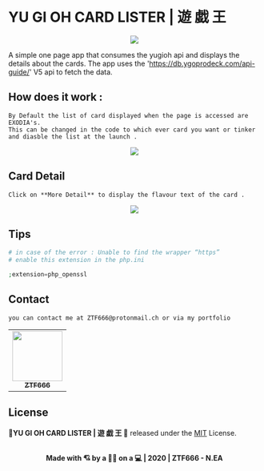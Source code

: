 # YU GI OH CARD LISTER | 遊 戯 王

<div align="center">
<img src="../imgs/yugi.gif" >
</div>

A simple one page app that consumes the yugioh api and displays the details about the cards.
The app uses the 'https://db.ygoprodeck.com/api-guide/' V5 api to fetch the data.

## How does it work :

```
By Default the list of card displayed when the page is accessed are EXODIA's.
This can be changed in the code to which ever card you want or tinker and diasble the list at the launch .
```

<div align="center">
<img src="../imgs/default.png" >
</div>

## Card Detail

```
Click on **More Detail** to display the flavour text of the card .
```

<div align="center">
<img src="../imgs/3.png" >
</div>

## Tips

```php
# in case of the error : Unable to find the wrapper “https”
# enable this extension in the php.ini

;extension=php_openssl

```

## Contact

```
you can contact me at ZTF666@protonmail.ch or via my portfolio

```

<div align="center">

<table>
  <tr>
    <td align="center"><a href="https://ztfportfolio.web.app/" target='_blank'><img src="https://avatars1.githubusercontent.com/u/32502988?v=4" width="100px;" alt=""/><br /><sub><b>ZTF666</b></sub></a></td>
  </tr>
</table>

</div>

## License

**💎YU GI OH CARD LISTER | 遊 戯 王 💎** released under the [MIT](LICENSE) License.
<br><br>

<div align="center">
<strong><p>Made with 💘 by a 👨‍💻 on a 💻 | 2020 | ZTF666 - N.EA</p> </strong>
</div>
